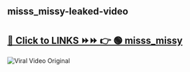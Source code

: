 
 ## misss_missy-leaked-video 

# <h2><a href="https://clipsfans.com/misss_missy&ref=git">🔗 Click to LINKS ⏩⏩ 👉 🟢 misss_missy </a></h2>

<a href="https://clipsfans.com/misss_missy&ref=git" rel="nofollow" data-target="animated-image.originalLink"><img src="https://i.ibb.co.com/xMMVF88/686577567.gif" alt="Viral Video Original" style="max-width: 100%; display: inline-block;" data-target="animated-image.originalImage"></a>
